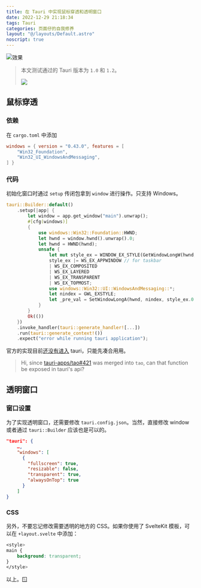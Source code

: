 ```yaml
---
title: 在 Tauri 中实现鼠标穿透和透明窗口
date: 2022-12-29 21:18:34
tags: Tauri
categories: 页面仔的自我修养
layout: "@/layouts/Default.astro"
noscript: true
---
```


![效果](https://user-images.githubusercontent.com/20166026/209962263-969d24a5-eef3-49d8-b446-98b581bc4296.png)

> 本文测试通过的 Tauri 版本为 `1.0` 和 `1.2`。
>
> ![](https://raw.githubusercontent.com/tauri-apps/tauri-docs/335bab9ee7443bc31da1b1e8e26ede47ab25943a/static/img/index/header_light.svg)

## 鼠标穿透

### 依赖

在 `cargo.toml` 中添加

```toml
windows = { version = "0.43.0", features = [
    "Win32_Foundation",
    "Win32_UI_WindowsAndMessaging",
] }
```

### 代码

初始化窗口时通过 `setup` 传闭包拿到 `window` 进行操作。只支持 Windows。

```rust
tauri::Builder::default()
    .setup(|app| {
        let window = app.get_window("main").unwrap();
        #[cfg(windows)]
        {
            use windows::Win32::Foundation::HWND;
            let hwnd = window.hwnd().unwrap().0;
            let hwnd = HWND(hwnd);
            unsafe {
                let mut style_ex = WINDOW_EX_STYLE(GetWindowLongW(hwnd, GWL_EXSTYLE) as u32);
                style_ex |= WS_EX_APPWINDOW // for taskbar
                | WS_EX_COMPOSITED
                | WS_EX_LAYERED
                | WS_EX_TRANSPARENT
                | WS_EX_TOPMOST;
                use windows::Win32::UI::WindowsAndMessaging::*;
                let nindex = GWL_EXSTYLE;
                let _pre_val = SetWindowLongA(hwnd, nindex, style_ex.0 as i32);
            }
        }
        Ok(())
    })
    .invoke_handler(tauri::generate_handler![...])
    .run(tauri::generate_context!())
    .expect("error while running tauri application");
```

官方的实现目前[还没有进入](https://github.com/tauri-apps/tauri/issues/2090) tauri，只能先凑合用用。

> Hi, since [tauri-apps/tao#421](https://github.com/tauri-apps/tao/pull/421) was merged into `tao`, can that function be exposed in tauri's api?

## 透明窗口

### 窗口设置

为了实现透明窗口，还需要修改 `tauri.config.json`。当然，直接修改 window 或者通过 `tauri::Builder` 应该也是可以的。

```json
"tauri": {
    …,
    "windows": [
      {
        "fullscreen": true,
        "resizable": false,
        "transparent": true,
        "alwaysOnTop": true
      }
    ]
}
```

### CSS

另外，不要忘记修改需要透明的地方的 CSS。如果你使用了 SvelteKit 模板，可以在 `+layout.svelte` 中添加：

```css
<style>
main {
    background: transparent;
}
</style>
```

以上。🪟
